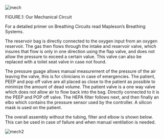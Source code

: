 ![mech](https://user-images.githubusercontent.com/64616825/95000653-26fd2380-05dc-11eb-9caa-b3bf3936ea09.png)

FIGURE.1: Our Mechanical Circuit

For a detailed primer on Breathing Circuits read Mapleson’s Breathing Systems.

The reservoir bag is directly connected to the oxygen input from an oxygen reservoir. The gas then flows through the intake and reservoir valve, which insures that flow is only in one direction using the flap valve, and does not allow the pressure to exceed a certain value. This valve can also be replaced with a toilet seat valve in case not found.

The pressure guage allows manual measurement of the pressure of the air leaving the valve, this is for clinicians in case of emergencies. The patient, PEEP and pop off valve are all placed as close to the patient as possible to minimize the amount of dead volume. The patient valve is a one way valve which does not allow air to flow back into the bag. Directly connected to it is the PEEP and POP off valve. The HEPA filter follows next, and then finally an elbo which contains the pressure sensor used by the controller. A silicon mask is used on the patient.

The overall assembly without the tubing, filter and elbow is shown below. This can be used in case of failure and when manual ventilation is needed.

![mech2](https://user-images.githubusercontent.com/64616825/95000691-74799080-05dc-11eb-82cd-c1a44f02ca05.png)






